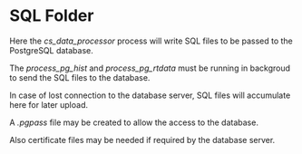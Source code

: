 # SQL Folder

Here the _cs_data_processor_ process will write SQL files to be passed to the PostgreSQL database.

The _process_pg_hist_ and _process_pg_rtdata_ must be running in backgroud to send the SQL files to the database.

In case of lost connection to the database server, SQL files will accumulate here for later upload.

A _.pgpass_ file may be created to allow the access to the database.

Also certificate files may be needed if required by the database server.


